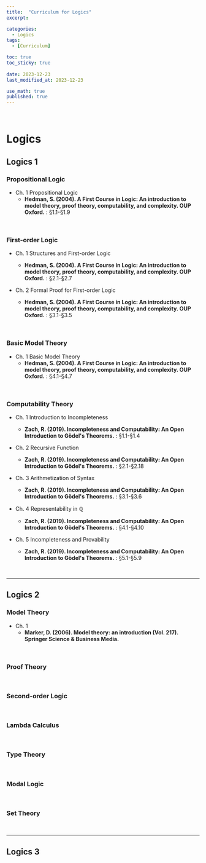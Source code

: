 ```yaml
---
title:  "Curriculum for Logics"
excerpt: 

categories:
  - Logics
tags:
  - [Curriculum]

toc: true
toc_sticky: true
 
date: 2023-12-23
last_modified_at: 2023-12-23

use_math: true
published: true
---
```


<br>

# Logics

## Logics 1

### Propositional Logic

* Ch. 1 Propositional Logic
  - **Hedman, S. (2004). A First Course in Logic: An introduction to model theory, proof theory, computability, and complexity. OUP Oxford.** : §1.1-§1.9

<br>

### First-order Logic

* Ch. 1 Structures and First-order Logic
  - **Hedman, S. (2004). A First Course in Logic: An introduction to model theory, proof theory, computability, and complexity. OUP Oxford.** : §2.1-§2.7

* Ch. 2 Formal Proof for First-order Logic 
  - **Hedman, S. (2004). A First Course in Logic: An introduction to model theory, proof theory, computability, and complexity. OUP Oxford.** : §3.1-§3.5

<br>

### Basic Model Theory

* Ch. 1 Basic Model Theory
  - **Hedman, S. (2004). A First Course in Logic: An introduction to model theory, proof theory, computability, and complexity. OUP Oxford.** : §4.1-§4.7

<br>

### Computability Theory

* Ch. 1 Introduction to Incompleteness
  - **Zach, R. (2019). Incompleteness and Computability: An Open Introduction to Gödel's Theorems.** : §1.1-§1.4

* Ch. 2 Recursive Function
  - **Zach, R. (2019). Incompleteness and Computability: An Open Introduction to Gödel's Theorems.** : §2.1-§2.18

* Ch. 3 Arithmetization of Syntax
  - **Zach, R. (2019). Incompleteness and Computability: An Open Introduction to Gödel's Theorems.** : §3.1-§3.6

* Ch. 4 Representability in $\mathbb{Q}$
  - **Zach, R. (2019). Incompleteness and Computability: An Open Introduction to Gödel's Theorems.** : §4.1-§4.10

* Ch. 5 Incompleteness and Provability
  - **Zach, R. (2019). Incompleteness and Computability: An Open Introduction to Gödel's Theorems.** : §5.1-§5.9

<br>

---

## Logics 2

### Model Theory

* Ch. 1
  - **Marker, D. (2006). Model theory: an introduction (Vol. 217). Springer Science & Business Media.**

<br>

### Proof Theory

<br>

### Second-order Logic

<br>

### Lambda Calculus

<br>

### Type Theory

<br>

### Modal Logic

<br>

### Set Theory

<br>


---

## Logics 3

